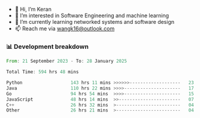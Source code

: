 - 👋 Hi, I’m Keran
- 👀 I’m interested in Software Engineering and machine learning
- 🌱 I’m currently learning networked systems and software design
- 📫 Reach me via wangk16@outlook.com


###  📊 Development breakdown
<!--START_SECTION:waka-->

```rust
From: 21 September 2023 - To: 28 January 2025

Total Time: 594 hrs 48 mins

Python                  143 hrs 11 mins >>>>>>-------------------   23.05 %
Java                    110 hrs 22 mins >>>>---------------------   17.77 %
Go                      94 hrs 54 mins  >>>>---------------------   15.28 %
JavaScript              48 hrs 14 mins  >>-----------------------   07.77 %
C++                     26 hrs 32 mins  >------------------------   04.27 %
Other                   26 hrs 21 mins  >------------------------   04.24 %
```

<!--END_SECTION:waka-->

<!---
keran-w/keran-w is a ✨ special ✨ repository because its `README.md` (this file) appears on your GitHub profile.
You can click the Preview link to take a look at your changes.
--->
